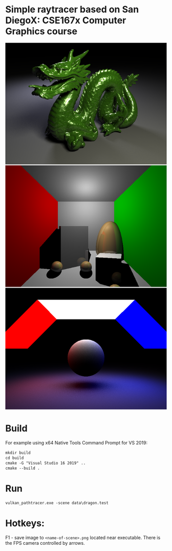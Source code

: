 # Simple raytracer based on  San DiegoX: CSE167x Computer Graphics course

![dragon](./data/dragon.png)
![scene6](./data/scene6.png)
![sphere](./data/sphere.png)

# Build
For example using x64 Native Tools Command Prompt for VS 2019:
```
mkdir build
cd build
cmake -G "Visual Studio 16 2019" ..
cmake --build .
```

# Run
```
vulkan_pathtracer.exe -scene data\dragon.test
```

# Hotkeys:
F1 - save image to `<name-of-scene>.png` located near executable. There is the FPS camera controlled by arrows.
